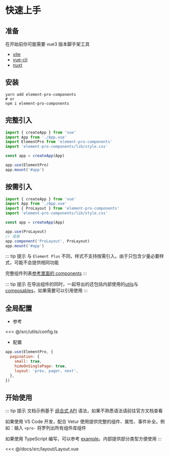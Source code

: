 # 快速上手

## 准备

在开始前你可能需要 vue3 版本脚手架工具

- [vite](https://vitejs.dev/)
- [vue-cli](https://cli.vuejs.org/zh/)
- [nuxt](https://zh.nuxtjs.org/)

## 安装

```
yarn add element-pro-components
# or
npm i element-pro-components
```

## 完整引入

```js
import { createApp } from 'vue'
import App from './App.vue'
import ElementPro from 'element-pro-components'
import 'element-pro-components/lib/style.css'

const app = createApp(App)

app.use(ElementPro)
app.mount('#app')
```

## 按需引入

```js
import { createApp } from 'vue'
import App from './App.vue'
import { ProLayout } from 'element-pro-components'
import 'element-pro-components/lib/style.css'

const app = createApp(App)

app.use(ProLayout)
// 或者
app.component('ProLayout', ProLayout)
app.mount('#app')
```

::: tip 提示
与 `Element Plus` 不同，样式不支持按需引入。由于只包含少量必要样式，可能不会提供相同功能

完整组件列表[参考里面的 components](https://github.com/tolking/element-pro-components/blob/master/src/index.ts)
:::

::: tip 提示
在导出组件的同时，一起导出的还包括内部使用的[utils](https://github.com/tolking/element-pro-components/blob/master/src/utils/index.ts)与[composables](https://github.com/tolking/element-pro-components/blob/master/src/composables/public.ts)，如果需要可以引用使用
:::

## 全局配置

- 参考

<<< @/src/utils/config.ts

- 配置

```js
app.use(ElementPro, {
  pagination: {
    small: true,
    hideOnSinglePage: true,
    layout: 'prev, pager, next',
  },
})
```

## 开始使用

::: tip 提示
文档示例基于 [组合式 API](https://v3.cn.vuejs.org/guide/composition-api-introduction.html) 语法，如果不熟悉语法请前往官方文档查看

如果使用 VS Code 开发，配合 Vetur 使用提供完整的组件、属性、事件补全。例如：输入 `<pro-` 将罗列出所有组件库组件

如果使用 TypeScript 编写，可以参考 [example](https://github.com/tolking/element-pro-components/tree/master/docs/src/views/)。内部提供部分类型方便使用
:::

<<< @/docs/src/layout/Layout.vue
